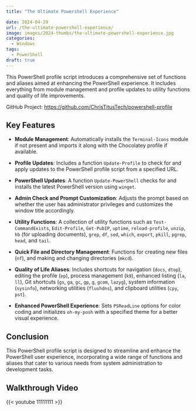 ```yaml
---
title: "The Ultimate Powershell Experience"

date: 2024-04-29
url: /the-ultimate-powershell-experience/
image: images/2024-thumbs/the-ultimate-powershell-experience.jpg
categories:
  - Windows
tags:
  - PowerShell
draft: true
---
```

This PowerShell profile script introduces a comprehensive set of functions and aliases aimed at enhancing the PowerShell experience. It includes everything from module management and profile updates to utility functions and quality of life improvements.
<!--more-->

GitHub Project: <https://github.com/ChrisTitusTech/powershell-profile>

## Key Features

- **Module Management**: Automatically installs the `Terminal-Icons` module if not present and imports it along with the Chocolatey profile if available.

- **Profile Updates**: Includes a function `Update-Profile` to check for and apply updates to the PowerShell profile script from a specified URL.

- **PowerShell Updates**: A function `Update-PowerShell` checks for and installs the latest PowerShell version using `winget`.

- **Admin Check and Prompt Customization**: Adjusts the prompt based on whether the user has administrator privileges and customizes the window title accordingly.

- **Utility Functions**: A collection of utility functions such as `Test-CommandExists`, `Edit-Profile`, `Get-PubIP`, `uptime`, `reload-profile`, `unzip`, `hb` (for uploading documents), `grep`, `df`, `sed`, `which`, `export`, `pkill`, `pgrep`, `head`, and `tail`.

- **Quick File and Directory Management**: Functions for creating new files (`nf`), and making and changing directories (`mkcd`).

- **Quality of Life Aliases**: Includes shortcuts for navigation (`docs`, `dtop`), editing the profile (`ep`), process management (`k9`), enhanced listing (`la`, `ll`), Git shortcuts (`gs`, `ga`, `gc`, `gp`, `g`, `gcom`, `lazyg`), system information (`sysinfo`), networking utilities (`flushdns`), and clipboard utilities (`cpy`, `pst`).

- **Enhanced PowerShell Experience**: Sets `PSReadLine` options for color coding and initializes `oh-my-posh` with a specified theme for a better visual experience.

## Conclusion

This PowerShell profile script is designed to streamline and enhance the PowerShell user experience, incorporating a wide range of functions and aliases that cater to various needs from system administration to development tasks.

## Walkthrough Video

{{< youtube 11111111 >}}
